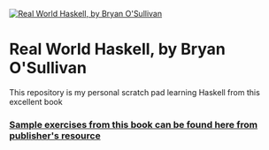 [![Real World Haskell, by Bryan O'Sullivan](http://akamaicovers.oreilly.com/images/9780596514983/cat.gif)](https://www.safaribooksonline.com/library/view/title/9780596155339//)

# Real World Haskell, by Bryan O'Sullivan
This repository is my personal scratch pad learning Haskell from this excellent book

### [Sample exercises from this book can be found here from publisher's resource](https://resources.oreilly.com/examples/9780596514983/)